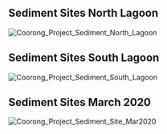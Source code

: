 ## Sediment Sites North Lagoon
![Coorong_Project_Sediment_North_Lagoon](https://user-images.githubusercontent.com/19967037/127451416-c831167f-aa8d-4fb7-98aa-dc520938e4e7.png)



## Sediment Sites South Lagoon
![Coorong_Project_Sediment_South_Lagoon](https://user-images.githubusercontent.com/19967037/127451437-c40d3779-439b-4ddf-9f4e-3e71404e5907.png)


## Sediment Sites March 2020
![Coorong_Project_Sediment_Site_Mar2020](https://user-images.githubusercontent.com/19967037/127451432-5845975d-2dc0-432e-b5e3-c6fd0a437895.png)

